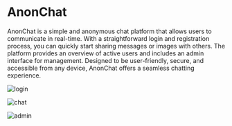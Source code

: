 # AnonChat

AnonChat is a simple and anonymous chat platform that allows users to communicate in real-time. 
With a straightforward login and registration process, you can quickly start sharing messages or images with others. 
The platform provides an overview of active users and includes an admin interface for management. 
Designed to be user-friendly, secure, and accessible from any device, AnonChat offers a seamless chatting experience.

![login](https://github.com/user-attachments/assets/5f1c9aae-bf66-4e7e-97a9-9b3199f10e04)

![chat](https://github.com/user-attachments/assets/e77edb55-3caa-42c9-80bd-e50b23850382)


![admin](https://github.com/user-attachments/assets/41476bf2-4513-4b56-9bab-8aad270563e9)


